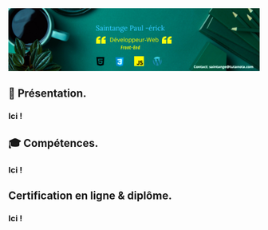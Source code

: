 <img src="https://raw.githubusercontent.com/paul22330/paul22330/master/Banniere linkedin -officiel.png" alt="Banniere Saintange Paul">

## 👦 Présentation.

###  Ici ! 


##  :mortar_board: Compétences.

###  Ici !


## Certification en ligne & diplôme.

###  Ici !


 



